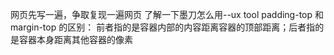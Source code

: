 网页先写一遍，争取复现一遍网页
了解一下墨刀怎么用--ux tool
padding-top 和 margin-top 的区别： 前者指的是容器内部的内容距离容器的顶部距离；后者指的是容器本身距离其他容器的像素
